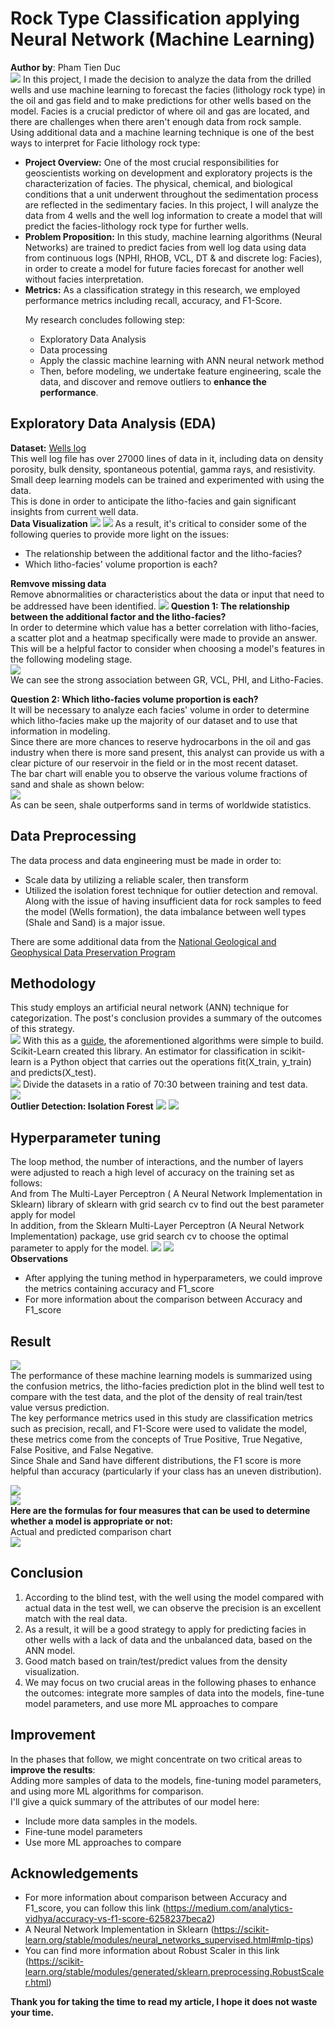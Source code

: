 # Rock Type Classification applying Neural Network (Machine Learning)  
**Author by**: Pham Tien Duc  
![](IMG/Untitled.png)
In this project, I made the decision to analyze the data from the drilled wells and use machine learning to forecast the facies (lithology rock type) in the oil and gas field and to make predictions for other wells based on the model. Facies is a crucial predictor of where oil and gas are located, and there are challenges when there aren't enough data from rock sample. Using additional data and a machine learning technique is one of the best ways to interpret for Facie lithology rock type:  
* **Project Overview:** One of the most crucial responsibilities for geoscientists working on development and exploratory projects is the characterization of facies. The physical, chemical, and biological conditions that a unit underwent throughout the sedimentation process are reflected in the sedimentary facies. In this project, I will analyze the data from 4 wells and the well log information to create a model that will predict the facies-lithology rock type for further wells.
* **Problem Proposition:** In this study, machine learning algorithms (Neural Networks) are trained to predict facies from well log data using data from continuous logs (NPHI, RHOB, VCL, DT & and discrete log: Facies), in order to create a model for future facies forecast for another well without facies interpretation.
* **Metrics:** As a classification strategy in this research, we employed performance metrics including recall, accuracy, and F1-Score.  
<ul>My research concludes following step:
   <ul>
   <li>Exploratory Data Analysis</li>
   <li>Data processing</li>
   <li>Apply the classic machine learning with ANN neural network method</li>
   <li>Then, before modeling, we undertake feature engineering, scale the data, and discover and remove outliers to <strong>enhance the performance</strong>.</li>
   </ul> 
</ul>  

## Exploratory Data Analysis (EDA)   
**Dataset:** [Wells log](https://github.com/seg/tutorials-2016/tree/master/1610_Facies_classification)  
This well log file has over 27000 lines of data in it, including data on density porosity, bulk density, spontaneous potential, gamma rays, and resistivity. Small deep learning models can be trained and experimented with using the data.   
This is done in order to anticipate the litho-facies and gain significant insights from current well data.  
**Data Visualization**
![](IMG/Visualizing%20data.png)
![](IMG/Visualizing%20data%203.png)
As a result, it's critical to consider some of the following queries to provide more light on the issues:  
* The relationship between the additional factor and the litho-facies?  
* Which litho-facies' volume proportion is each?

**Remvove missing data**  
Remove abnormalities or characteristics about the data or input that need to be addressed have been identified.
 ![](IMG/Remove%20Mising%20Data.png) 
**Question 1: The relationship between the additional factor and the litho-facies?**  
In order to determine which value has a better correlation with litho-facies, a scatter plot and a heatmap specifically were made to provide an answer.  
This will be a helpful factor to consider when choosing a model's features in the following modeling stage.  
![](IMG/Untitled%20(1).png)  
We can see the strong association between GR, VCL, PHI, and Litho-Facies.

**Question 2: Which litho-facies volume proportion is each?**  
It will be necessary to analyze each facies' volume in order to determine which litho-facies make up the majority of our dataset and to use that information in modeling.  
Since there are more chances to reserve hydrocarbons in the oil and gas industry when there is more sand present, this analyst can provide us with a clear picture of our reservoir in the field or in the most recent dataset.  
The bar chart will enable you to observe the various volume fractions of sand and shale as shown below:  
![](IMG/Untitled%20(2).png)  
As can be seen, shale outperforms sand in terms of worldwide statistics.  
## Data Preprocessing  
The data process and data engineering must be made in order to:  
* Scale data by utilizing a reliable scaler, then transform  
* Utilized the isolation forest technique for outlier detection and removal.  
Along with the issue of having insufficient data for rock samples to feed the model (Wells formation), the data imbalance between well types (Shale and Sand) is a major issue.

There are some additional data from the [National Geological and Geophysical Data Preservation Program](https://www.usgs.gov/programs/national-geological-and-geophysical-data-preservation-program/well-log-data)
## Methodology  
This study employs an artificial neural network (ANN) technique for categorization. The post's conclusion provides a summary of the outcomes of this strategy.  
![](IMG/Accuracy%20Evaluation.png)
With this as a [guide](https://scikit-learn.org/stable/modules/generated/sklearn.neural_network.MLPClassifier.html), the aforementioned algorithms were simple to build.  
Scikit-Learn created this library. An estimator for classification in scikit-learn is a Python object that carries out the operations fit(X_train, y_train) and predicts(X_test).    
![](IMG/Data%20Split.png)
Divide the datasets in a ratio of 70:30 between training and test data.  
![](IMG/7030.png)  
**Outlier Detection: Isolation Forest**
![](IMG/Outlier%20Detection%20Isolation%20Forest%201.png)
![](IMG/Outlier%20Detection%20Isolation%20Forest%202.png)
## Hyperparameter tuning  
The loop method, the number of interactions, and the number of layers were adjusted to reach a high level of accuracy on the training set as follows:   
And from The Multi-Layer Perceptron ( A Neural Network Implementation in Sklearn) library of sklearn with grid search cv to find out the best parameter apply for model  
In addition, from the Sklearn Multi-Layer Perceptron (A Neural Network Implementation) package, use grid search cv to choose the optimal parameter to apply for the model. 
![](IMG/Tuning%20Hyperparameters.png) 
![](IMG/Multi-Layer%20Perceptron.png)  
**Observations**  
- After applying the tuning method in hyperparameters, we could improve the metrics containing accuracy and F1_score
- For more information about the comparison between Accuracy and F1_score  

## Result  
![](IMG/Result.png)  
The performance of these machine learning models is summarized using the confusion metrics, the litho-facies prediction plot in the blind well test to compare with the test data, and the plot of the density of real train/test value versus prediction.  
The key performance metrics used in this study are classification metrics such as precision, recall, and F1-Score were used to validate the model, these metrics come from the concepts of True Positive, True Negative, False Positive, and False Negative.  
Since Shale and Sand have different distributions, the F1 score is more helpful than accuracy (particularly if your class has an uneven distribution). 
  
![](IMG/Untitled%20(5).png)  
![](IMG/Untitled%20(6).png)   
**Here are the formulas for four measures that can be used to determine whether a model is appropriate or not:**   
Actual and predicted comparison chart  
![](IMG/Untitled%20(7).png)  
## Conclusion
1. According to the blind test, with the well using the model compared with actual data in the test well, we can observe the precision is an excellent match with the real data. 
2. As a result, it will be a good strategy to apply for predicting facies in other wells with a lack of data and the unbalanced data, based on the ANN model.  
3. Good match based on train/test/predict values from the density visualization.  
4. We may focus on two crucial areas in the following phases to enhance the outcomes: integrate more samples of data into the models, fine-tune model parameters, and use more ML approaches to compare  
## Improvement  
In the phases that follow, we might concentrate on two critical areas to **improve the results**:  
Adding more samples of data to the models, fine-tuning model parameters, and using more ML algorithms for comparison.  
I'll give a quick summary of the attributes of our model here:  
- Include more data samples in the models.  
- Fine-tune model parameters  
- Use more ML approaches to compare  
## Acknowledgements
* For more information about comparison between Accuracy and F1_score, you can follow this link (https://medium.com/analytics-vidhya/accuracy-vs-f1-score-6258237beca2)
* A Neural Network Implementation in Sklearn (<https://scikit-learn.org/stable/modules/neural_networks_supervised.html#mlp-tips>)
* You can find more information about Robust Scaler in this link (<https://scikit-learn.org/stable/modules/generated/sklearn.preprocessing.RobustScaler.html>)

**Thank you for taking the time to read my article, I hope it does not waste your time.**
